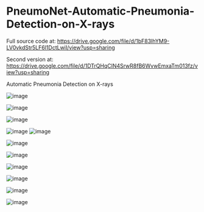 # PneumoNet-Automatic-Pneumonia-Detection-on-X-rays

Full source code at: https://drive.google.com/file/d/1bF83IhYM9-LV0vkdStr5LF6l1DctLwiI/view?usp=sharing

Second version at: https://drive.google.com/file/d/1DTrQHqClN4SrwR8fB6WvwEmxaTm013fz/view?usp=sharing


Automatic Pneumonia Detection on X-rays


 ![image](https://github.com/user-attachments/assets/195f0fa4-15b0-4e83-8149-3a00ab3c35bf)












![image](https://github.com/user-attachments/assets/81b79153-843d-4e72-bd19-7c69208c6f62)

 



 ![image](https://github.com/user-attachments/assets/9b6f4966-55f8-4395-85c3-7b3d7dea5d64)


 ![image](https://github.com/user-attachments/assets/48de0364-18d6-4cd1-b1eb-b7c597b64c78)
 ![image](https://github.com/user-attachments/assets/e1851435-3915-429c-ac86-ac34e0698108)




 
 ![image](https://github.com/user-attachments/assets/c1d2a1e1-2b53-4775-af1b-c5fbfc2d0633)




![image](https://github.com/user-attachments/assets/e0efa003-60b5-4110-86cb-236952d170a5)





![image](https://github.com/user-attachments/assets/be1b6273-ddcf-44e2-b75c-4d3bdb4e4c6d)









![image](https://github.com/user-attachments/assets/3e5b43c9-249f-4e31-aad7-f5f1ab949402)




![image](https://github.com/user-attachments/assets/66ef10a4-4128-4df0-9b1c-f0bd4d9729fd)




![image](https://github.com/user-attachments/assets/e1ea23c3-65fb-4de0-aea6-12aa43425d1f)


